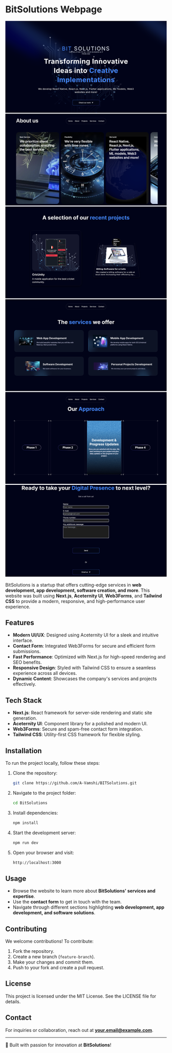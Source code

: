 # BitSolutions Webpage

<img src="/assets/1.png" alt="drawing" /> <img src="/assets/2.png" alt="drawing" />
<img src="/assets/3.png" alt="drawing" />
<img src="/assets/4.png" alt="drawing" />
<img src="/assets/5.png" alt="drawing" />
<img src="/assets/6.png" alt="drawing" />

BitSolutions is a startup that offers cutting-edge services in **web development, app development, software creation, and more**. This website was built using **Next.js**, **Aceternity UI**, **Web3Forms**, and **Tailwind CSS** to provide a modern, responsive, and high-performance user experience.

## Features

- **Modern UI/UX**: Designed using Aceternity UI for a sleek and intuitive interface.
- **Contact Form**: Integrated Web3Forms for secure and efficient form submissions.
- **Fast Performance**: Optimized with Next.js for high-speed rendering and SEO benefits.
- **Responsive Design**: Styled with Tailwind CSS to ensure a seamless experience across all devices.
- **Dynamic Content**: Showcases the company's services and projects effectively.

## Tech Stack

- **Next.js**: React framework for server-side rendering and static site generation.
- **Aceternity UI**: Component library for a polished and modern UI.
- **Web3Forms**: Secure and spam-free contact form integration.
- **Tailwind CSS**: Utility-first CSS framework for flexible styling.

## Installation

To run the project locally, follow these steps:

1. Clone the repository:
   ```sh
   git clone https://github.com/A-Vamshi/BITSolutions.git
   ```

2. Navigate to the project folder:
   ```sh
   cd BitSolutions
   ```

3. Install dependencies:
   ```sh
   npm install
   ```

4. Start the development server:
   ```sh
   npm run dev
   ```

5. Open your browser and visit:
   ```sh
   http://localhost:3000
   ```

## Usage

- Browse the website to learn more about **BitSolutions' services and expertise**.
- Use the **contact form** to get in touch with the team.
- Navigate through different sections highlighting **web development, app development, and software solutions**.

## Contributing

We welcome contributions! To contribute:
1. Fork the repository.
2. Create a new branch (`feature-branch`).
3. Make your changes and commit them.
4. Push to your fork and create a pull request.

## License

This project is licensed under the MIT License. See the LICENSE file for details.

## Contact

For inquiries or collaboration, reach out at **your.email@example.com**.

---

🚀 Built with passion for innovation at **BitSolutions**!

